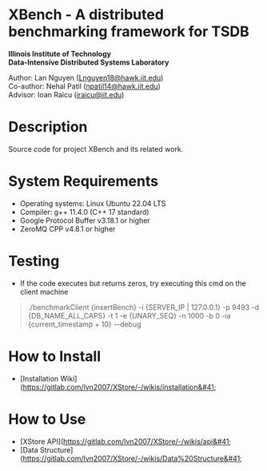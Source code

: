 # XBench - A distributed benchmarking framework for TSDB

**Illinois Institute of Technology**\
**Data-Intensive Distributed Systems Laboratory**

Author: Lan Nguyen (Lnguyen18@hawk.iit.edu)\
Co-author: Nehal Patil (npatil14@hawk.iit.edu)\
Advisor: Ioan Raicu (iraicu@iit.edu)

# Description
Source code for project XBench and its related work.

# System Requirements
* Operating systems: Linux Ubuntu 22.04 LTS
* Compiler: g++ 11.4.0 &#40;C++ 17 standard&#41;
* Google Protocol Buffer v3.18.1 or higher
* ZeroMQ CPP v4.8.1 or higher

# Testing
* If the code executes but returns zeros, try executing this cmd on the client machine
> ./benchmarkClient {insertBench} -i {SERVER_IP | 127.0.0.1} -p 9493 -d {DB_NAME_ALL_CAPS} -t 1 -e {UNARY_SEQ} -n 1000 -b 0 -ia {current_timestamp + 10} --debug

# How to Install
* [Installation Wiki]&#40;https://gitlab.com/lvn2007/XStore/-/wikis/installation&#41;

# How to Use
* [XStore API]&#40;https://gitlab.com/lvn2007/XStore/-/wikis/api&#41;
* [Data Structure]&#40;https://gitlab.com/lvn2007/XStore/-/wikis/Data%20Structure&#41;


[//]: # (This work has been published to:)

[//]: # ()
[//]: # (<details open><summary>Accelerating CRUD with Chrono Dilation for Time-Series Storage Systems:</summary>)

[//]: # ()
[//]: # (```)

[//]: # (Lan Nguyen, Ioan Raicu.)

[//]: # (“Accelerating CRUD with Chrono Dilation for Time-Series Storage Systems”,)

[//]: # (IEEE/ACM Supercomputing/SC 2023)

[//]: # (```)

[//]: # ()
[//]: # (* Poster: [Link to Poster]&#40;https://sc23.supercomputing.org/proceedings/src_poster/poster_files/spostg124s3-file1.pdf&#41;)

[//]: # (* 2-page Summary: [Link to Extended Abstract]&#40;https://sc23.supercomputing.org/proceedings/src_poster/poster_files/spostg124s3-file2.pdf&#41;)

[//]: # (* Presentation: [Link to Presentation]&#40;https://youtu.be/kYd0wFB3Zec&#41;)

[//]: # ()
[//]: # (</details>)
